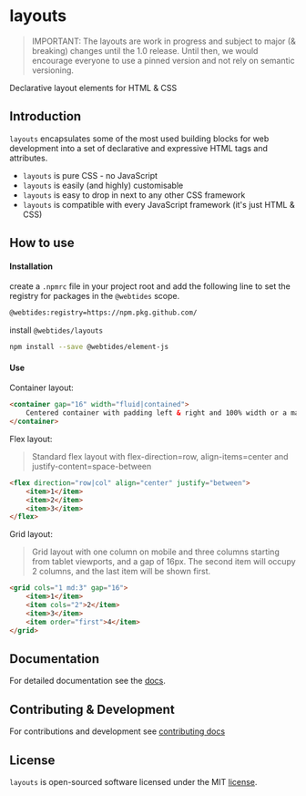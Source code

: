 # layouts

> IMPORTANT: The layouts are work in progress and subject to major (& breaking) changes until the 1.0 release. Until then, we would encourage everyone to use a pinned version and not rely on semantic versioning.

Declarative layout elements for HTML & CSS

## Introduction

`layouts` encapsulates some of the most used building blocks for web development into a set of declarative and expressive HTML tags and attributes.

-   `layouts` is pure CSS - no JavaScript
-   `layouts` is easily (and highly) customisable
-   `layouts` is easy to drop in next to any other CSS framework
-   `layouts` is compatible with every JavaScript framework (it's just HTML & CSS)

## How to use

#### Installation

create a `.npmrc` file in your project root and add the following line to set the registry for packages in the `@webtides` scope. 
```sh
@webtides:registry=https://npm.pkg.github.com/
```                                                                  

install `@webtides/layouts`

```sh
npm install --save @webtides/element-js
```

#### Use

Container layout:

```html
<container gap="16" width="fluid|contained">
    Centered container with padding left & right and 100% width or a max-width
</container>
```

Flex layout:

> Standard flex layout with flex-direction=row, align-items=center and justify-content=space-between

```html
<flex direction="row|col" align="center" justify="between">
    <item>1</item>
    <item>2</item>
    <item>3</item>
</flex>
```

Grid layout:

> Grid layout with one column on mobile and three columns starting from tablet viewports, and a gap of 16px. The second item will occupy 2 columns, and the last item will be shown first.

```html
<grid cols="1 md:3" gap="16">
    <item>1</item>
    <item cols="2">2</item>
    <item>3</item>
    <item order="first">4</item>
</grid>
```

## Documentation

For detailed documentation see the [docs](docs/README.md).

## Contributing & Development

For contributions and development see [contributing docs](.github/CONTRIBUTING.md)

## License

`layouts` is open-sourced software licensed under the MIT [license](LICENSE).
